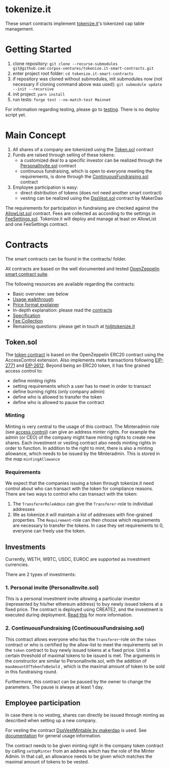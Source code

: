 # tokenize.it

These smart contracts implement [tokenize.it](https://tokenize.it/)'s tokenized cap table management.

# Getting Started

1. clone repository: `git clone --recurse-submodules git@github.com:corpus-ventures/tokenize.it-smart-contracts.git`
2. enter project root folder: `cd tokenize.it-smart-contracts`
3. if repository was cloned without submodules, init submodules now (not necessary if cloning command above was used): `git submodule update --init --recursive`
4. init project: `yarn install`
5. run tests: `forge test --no-match-test Mainnet`

For information regarding testing, please go to [testing](docs/testing.md). There is no deploy script yet.

# Main Concept

1. All shares of a company are tokenized using the [Token.sol](contracts/Token.sol) contract
2. Funds are raised through selling of these tokens:
   - a customized deal to a specific investor can be realized through the [PersonalInvite.sol](contracts/archive/PersonalInvite.sol) contract
   - continuous fundraising, which is open to everyone meeting the requirements, is done through the [ContinuousFundraising.sol](contracts/ContinuousFundraising.sol) contract
3. Employee participation is easy:
   - direct distribution of tokens (does not need another smart contract)
   - vesting can be realized using the [DssVest.sol](https://github.com/makerdao/dss-vest/blob/master/src/DssVest.sol) contract by MakerDao

The requirements for participation in fundraising are checked against the [AllowList.sol](contracts/AllowList.sol) contract. Fees are collected as according to the settings in [FeeSettings.sol](./contracts/FeeSettings.sol). Tokenize.it will deploy and manage at least on AllowList and one FeeSettings contract.

# Contracts

The smart contracts can be found in the contracts/ folder.

All contracts are based on the well documented and tested [OpenZeppelin smart contract suite](https://docs.openzeppelin.com/contracts/4.x/).

The following resources are available regarding the contracts:

- Basic overview: see below
- [Usage walkthrough](docs/using_the_contracts.md)
- [Price format explainer](docs/price.md)
- In-depth explanation: please read the [contracts](contracts/)
- [Specification](docs/specification.md)
- [Fee Collection](./docs/fees.md)
- Remaining questions: please get in touch at [hi@tokenize.it](mailto:hi@tokenize.it)

## Token.sol

The [token contract](./contracts/Token.sol) is based on the OpenZeppelin ERC20 contract using the AccessControl extension. Also implements meta transactions following [EIP-2771](https://eips.ethereum.org/EIPS/eip-2771) and [EIP-2612](https://eips.ethereum.org/EIPS/eip-2612).
Beyond being an ERC20 token, it has fine grained access control to:

- define minting rights
- setting requirements which a user has to meet in order to transact
- define burning rights (only company admin)
- define who is allowed to transfer the token
- define who is allowed to pause the contract

### Minting

Minting is very central to the usage of this contract. The Minteradmin role (see [access control](https://docs.openzeppelin.com/contracts/2.x/access-control)) can give an address minter rights. For example the admin (or CEO) of the company might have minting rights to create new shares. Each investment or vesting contract also needs minting rights in order to function.
In addition to the right to mint, there is also a minting allowance, which needs to be issued by the Minteradmin. This is stored in the map `mintingAllowance`

### Requirements

We expect that the companies issuing a token through tokenize.it need control about who can transact with the token for compliance reasons.
There are two ways to control who can transact with the token:

1. The `TransfererRoleAdmin` can give the `Transferer`-role to individual addresses
2. We as tokenize.it will maintain a list of addresses with fine-grained properties. The `Requirement`-role can then choose which requirements are necessary to transfer the tokens. In case they set requirements to 0, everyone can freely use the token.

## Investments

Currently, WETH, WBTC, USDC, EUROC are supported as investment currencies.

There are 2 types of investments:

### 1. Personal invite (PersonalInvite.sol)

This is a personal investment invite allowing a particular investor (represented by his/her ethereum address) to buy newly issued tokens at a fixed price. The contract is deployed using CREATE2, and the investment is executed during deployment. [Read this](./docs/using_the_contracts.md#personal-invites) for more information.

### 2. ContinuousFundraising (ContinuousFundraising.sol)

This contract allows everyone who has the `Transferer`-role on the `token` contract or who is certified by the allow-list to meet the requirements set in the `token` contract to buy newly issued tokens at a fixed price. Until a certain threshold of maximal tokens to be issued is met.
The arguments in the constructor are similar to PersonalInvite.sol, with the addition of `maxAmountOfTokenToBeSold` , which is the maximal amount of token to be sold in this fundraising round.

Furthermore, this contract can be paused by the owner to change the parameters. The pause is always at least 1 day.

## Employee participation

In case there is no vesting, shares can directly be issued through minting as described when setting up a new company.

For vesting the contract [DssVestMintable by makerdao](https://github.com/makerdao/dss-vest/blob/master/src/DssVest.sol) is used. See [documentation](https://github.com/makerdao/dss-vest) for general usage information.

The contract needs to be given minting right in the company token contract by calling `setUpMinter` from an address which has the role of the Minter Admin. In that call, an allowance needs to be given which matches the maximal amount of tokens to be vested.
